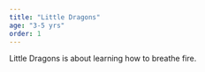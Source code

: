 ```yaml
---
title: "Little Dragons"
age: "3-5 yrs"
order: 1
---
```


Little Dragons is about learning how to breathe fire.
